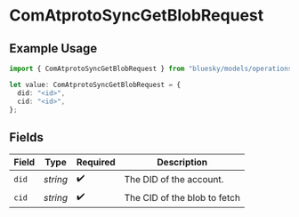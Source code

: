 # ComAtprotoSyncGetBlobRequest

## Example Usage

```typescript
import { ComAtprotoSyncGetBlobRequest } from "bluesky/models/operations";

let value: ComAtprotoSyncGetBlobRequest = {
  did: "<id>",
  cid: "<id>",
};
```

## Fields

| Field                        | Type                         | Required                     | Description                  |
| ---------------------------- | ---------------------------- | ---------------------------- | ---------------------------- |
| `did`                        | *string*                     | :heavy_check_mark:           | The DID of the account.      |
| `cid`                        | *string*                     | :heavy_check_mark:           | The CID of the blob to fetch |